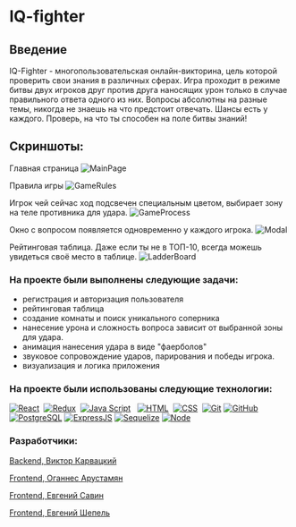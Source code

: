 # IQ-fighter
## Введение
IQ-Fighter - многопользовательская онлайн-викторина, цель которой проверить свои знания в различных сферах. Игра проходит в режиме битвы двух игроков друг против друга наносящих урон только в случае правильного ответа одного из них. Вопросы абсолютны на разные темы, никогда не знаешь на что предстоит отвечать. Шансы есть у каждого. Проверь, на что ты способен на поле битвы знаний!   
## Скриншоты:
Главная страница
![MainPage](https://user-images.githubusercontent.com/39553168/176542732-5f8d63a0-a263-42b3-aacd-79639b1110a6.png)   

Правила игры
![GameRules](https://user-images.githubusercontent.com/39553168/176543662-61e4db3f-1044-4bbb-961c-97248c1a4bfa.png)   

Игрок чей сейчас ход подсвечен специальным цветом, выбирает зону на теле противника для удара.
![GameProcess](https://user-images.githubusercontent.com/39553168/176544693-6be687c8-b80e-4388-aa5b-29df0ea53209.png)

Окно с вопросом появляется одновременно у каждого игрока.
![Modal](https://user-images.githubusercontent.com/39553168/176545215-5a06326f-8975-4345-972f-c13fcecb055f.png)   

Рейтинговая таблица. Даже если ты не в ТОП-10, всегда можешь увидеться своё место в таблице.
![LadderBoard](https://user-images.githubusercontent.com/39553168/176545518-b8b8d49b-d7f1-4751-b2d5-d52234efc01e.png)   

### На проекте были выполнены следующие задачи:
- регистрация и авторизация пользователя
- рейтинговая таблица
- создание комнаты и поиск уникального соперника
- нанесение урона и сложность вопроса зависит от выбранной зоны для удара.
- анимация нанесения удара в виде "фаерболов"
- звуковое сопровождение ударов, парирования и победы игрока.
- визуализация и логика приложения

### На проекте были использованы следующие технологии:

[![React](https://shields.io/badge/-React-f9fbfa?logo=react&style=for-the-badge)](https://reactjs.org/)&nbsp;
[![Redux](https://shields.io/badge/-Redux-710B77?logo=redux&style=for-the-badge)](https://redux.js.org/)&nbsp;
[![Java Script](https://shields.io/badge/-Java_Script-F7DF1E?logo=javascript&style=for-the-badge&logoColor=222)](https://learn.javascript.ru/) &nbsp;
[![HTML](https://shields.io/badge/-HTML5-E34F26?logo=html5&style=for-the-badge&logoColor=fff)](https://html5book.ru/html-html5/)&nbsp;
[![CSS](https://shields.io/badge/-CSS3-1572B6?logo=css3&style=for-the-badge&logoColor=fff)](https://html5book.ru/osnovy-css/)&nbsp;
[![Git](https://shields.io/badge/-Git-f0efe7?logo=git&style=for-the-badge)](https://git-scm.com/)
[![GitHub](https://shields.io/badge/-GitHub-333?logo=GitHub&style=for-the-badge)](https://github.com/)
[![PostgreSQL](https://img.shields.io/badge/-PostgreSQL-f9fbfa?logo=PostgreSQL&style=for-the-badge)](https://www.postgresql.org/)
[![ExpressJS](https://img.shields.io/badge/-Express.js-333?logo=express&style=for-the-badge)](https://expressjs.com/ru/)
[![Sequelize](https://img.shields.io/badge/-Sequelize-f9fbfa?logo=Sequelize&style=for-the-badge)](https://sequelize.org/master/)
[![Node](https://shields.io/badge/-Node-333?logo=node.js&style=for-the-badge)](https://nodejs.org/en/)&nbsp;   

### Разработчики:

<p><a href='https://github.com/VictorKarvatsky'>Backend, Виктор Карвацкий </a></p>
<p><a href='https://github.com/OgArustamian'>Frontend, Оганнес Арустамян </a></p>
<p><a href='https://github.com/JackieSav'>Frontend, Евгений Савин </a></p>
<p><a href='https://github.com/EugeneShepel'>Frontend, Евгений Шепель </a></p>

